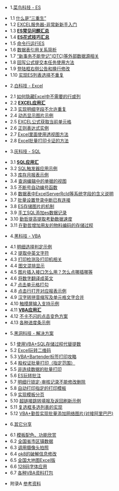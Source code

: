 * 1.[菜鸟科技 - ES](01.0.md)
 - 1.1 [什么是“三重生”](01.1.md)
 - 1.2 [EXCEL服务器-非常新新手入门](01.2.md)
 - 1.3 [**ES常见问题汇总**](01.3.md)
 - 1.4 [**ES花式技巧汇总**](01.4.md)
 - 1.5 [命令行运行ES](01.5.md)
 - 1.6 [数据表引用关系简析](01.6.md)
 - 1.7 [“新事务不能登记”(DTC)等外部数据源相关](01.7.md)
 - 1.8 [回写公式提交本任务使用方法](01.8.md)
 - 1.9 [登陆框右侧公告和换行修改](01.9.md)
 - 1.10 [实现ES列表选择不重复](01.10.md)
* 2.[白科技 - Excel](02.0.md)
 - 2.1 [如何隐藏Excel中不需要的行或列](02.1.md)
 - 2.2 [**EXCEL应用汇**](02.2.md)
 - 2.3 [实现明细字段不允许重复](02.3.md)
 - 2.4 [动态显示图片示例](02.4.md)
 - 2.5 [EXCEL公式获取当前单元格](02.5.md)
 - 2.6 [正则表达式实例](02.6.md)
 - 2.7 [Excel里面使用透视图方法](02.7.md)
 - 2.8 [Excel批量打印卡证的方法](02.8.md)
* 3.[灰科技 - SQL](03.0.md)
 - 3.1 [**SQL应用汇**](03.1.md)
 - 3.2 [SQL触发器应用示例](03.2.md)
 - 3.3 [库存月报表示例](03.3.md)
 - 3.4 [查询编辑中的单据的视图](03.4.md)
 - 3.5 [不断号自动编号函数](03.5.md)
 - 3.6 [数据表中ExcelServerRcId等系统字段的含义说明](03.6.md)
 - 3.7 [批量设置登录中断已有连接](03.7.md)
 - 3.8 [ES存储图片的机制](03.8.md)
 - 3.9 [手工SQL添加es数据记录](03.9.md)
 - 3.10 [勤哲提高提取考勤数据速度](03.10.md)
 - 3.11 [在勤哲增加用友的物料编码的存储过程](03.11.md)
* 4.[黑科技 - VBA](04.0.md)
 - 4.1 [明细选择判定示例](04.1.md)
 - 4.2 [提取中英文字符](04.2.md)
 - 4.3 [打印检测及打印机相关](04.3.md)
 - 4.4 [图文混排显示](04.4.md)
 - 4.5 [图片插入接口怎么用？怎么点哪插哪等](04.5.md)
 - 4.6 [将数字翻译成英文](04.6.md)
 - 4.7 [点击单元格打勾](04.7.md)
 - 4.8 [点击行打开对应报表示例](04.8.md)
 - 4.9 [汉字转拼音缩写及单元格文字合并](04.9.md)
 - 4.10 [触摸屏输入支持示例](04.10.md)
 - 4.11 [**VBA应用汇**](04.11.md)
 - 4.12 [不卡不闪的点击变色方案](04.12.md)
 - 4.13 [各种进度条示例](04.13.md)
* 5.[黑洞科技 - 解决方案](05.0.md)
 - 5.1 [使用VBA+SQL存储过程代替提数](05.1.md)
 - 5.2 [Excel玩转二维码](05.2.md)
 - 5.3 [VBA+Bartender标签打印攻略](05.3.md)
 - 5.4 [股权证批量打印（指定范围）](05.4.md)
 - 5.5 [非连续数据的批量打印](05.5.md)
 - 5.6 [ES玩转批注](05.6.md)
 - 5.7 [明细行锁定-审核记录不能修改删除](05.7.md)
 - 5.8 [自动打印指定的打印模板](05.8.md)
 - 5.9 [实现模板分页](05.9.md)
 - 5.10 [超链接跳转填报及返回刷新示例](05.10.md)
 - 5.11 [复选框多选列表的实现](05.11.md)
 - 5.12 [VBA+勤哲实现批量添加网络图片(对接阿里巴巴)](05.12.md)
* 6.[其它分享](06.0.md)
 - 6.1 [模板配色、功能欣赏](06.1.md)
 - 6.2 [全国省市区镇数据](06.2.md)
 - 6.3 [调用摄像头拍照](06.3.md)
 - 6.4 [ok8的破解信息修改](06.4.md)
 - 6.5 [全国大地图Excel版](06.5.md)
 - 6.6 [128码字体应用](06.6.md)
 - 6.7 [各种VBA资料打包](06.7.md)
* 附录A [参考资料](ref.md)
